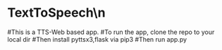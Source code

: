 # TextToSpeech\n
#This is a TTS-Web based app.
#To run the app, clone the repo to your local dir
#Then install pyttsx3,flask via pip3
#Then run app.py
